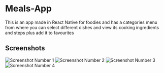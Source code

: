 # Meals-App
This is an app made in React Native for foodies and has a categories menu from where you can select different dishes and view its cooking ingredients and steps plus add it to favourites 
## Screenshots
![Screenshot Number 1](/assets/Screenshots/1.jpg)
![Screenshot Number 2](/assets/Screenshots/2.jpg)
![Screenshot Number 3](/assets/Screenshots/3.jpg)
![Screenshot Number 4](/assets/Screenshots/4.jpg)
